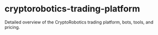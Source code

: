 # cryptorobotics-trading-platform
Detailed overview of the CryptoRobotics trading platform, bots, tools, and pricing.
